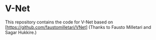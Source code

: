 # V-Net
This repository contains the code for V-Net based on [https://github.com/faustomilletari/VNet] (Thanks to Fausto Milletari and Sagar Hukkire.)
